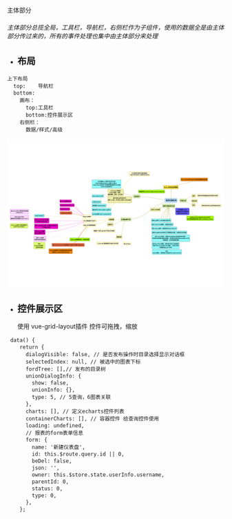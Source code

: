 主体部分
###### 主体部分总揽全局，工具栏，导航栏，右侧栏作为子组件，使用的数据全是由主体部分传过来的，所有的事件处理也集中由主体部分来处理
+ ## 布局
```
上下布局
  top:    导航栏
  bottom: 
    画布：
      top:工具栏
      bottom:控件展示区
    右侧栏：
      数据/样式/高级
```
 ![JPG](\images\report.jpg)

+ ## 控件展示区
    使用 vue-grid-layout插件 控件可拖拽，缩放  
```
 data() {
    return {
      dialogVisible: false, // 是否发布操作时目录选择显示对话框
      selectedIndex: null, // 被选中的图表下标
      fordTree: [],// 发布的目录树
      unionDialogInfo: {
        show: false,
        unionInfo: {},
        type: 5, // 5查询，6图表关联
      },
      charts: [], // 定义echarts控件列表
      containerCharts: [], // 容器控件 给查询控件使用
      loading: undefined,
      // 报表的form表单信息
      form: {
        name: '新建仪表盘',
        id: this.$route.query.id || 0,
        beDel: false,
        json: '',
        owner: this.$store.state.userInfo.username,
        parentId: 0,
        status: 0,
        type: 0,
      },
    };
```
    
